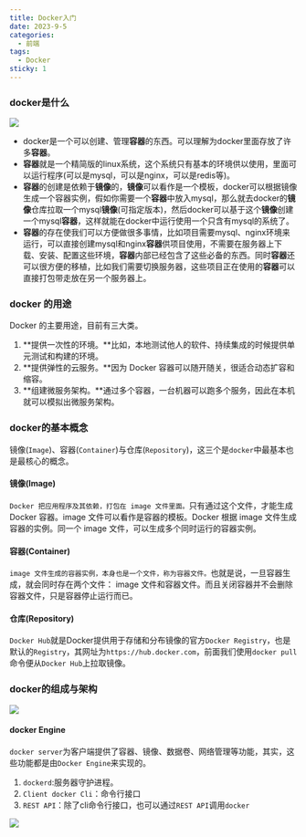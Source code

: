 ```yaml
---
title: Docker入门
date: 2023-9-5
categories:
  - 前端
tags:
  - Docker
sticky: 1
---
```


### docker是什么

![](./images/docker.png)

- docker是一个可以创建、管理**容器**的东西。可以理解为docker里面存放了许多**容器**。
- **容器**就是一个精简版的linux系统，这个系统只有基本的环境供以使用，里面可以运行程序(可以是mysql，可以是nginx，可以是redis等)。
- **容器**的创建是依赖于**镜像**的，**镜像**可以看作是一个模板，docker可以根据镜像生成一个容器实例，假如你需要一个**容器**中放入mysql，那么就去docker的**镜像**仓库拉取一个mysql**镜像**(可指定版本)，然后docker可以基于这个**镜像**创建一个mysql**容器**，这样就能在docker中运行使用一个只含有mysql的系统了。
- **容器**的存在使我们可以方便做很多事情，比如项目需要mysql、nginx环境来运行，可以直接创建mysql和nginx**容器**供项目使用，不需要在服务器上下载、安装、配置这些环境，**容器**内部已经包含了这些必备的东西。同时**容器**还可以很方便的移植，比如我们需要切换服务器，这些项目正在使用的**容器**可以直接打包带走放在另一个服务器上。



### docker 的用途

Docker 的主要用途，目前有三大类。

1. **提供一次性的环境。**比如，本地测试他人的软件、持续集成的时候提供单元测试和构建的环境。
2. **提供弹性的云服务。**因为 Docker 容器可以随开随关，很适合动态扩容和缩容。
3. **组建微服务架构。**通过多个容器，一台机器可以跑多个服务，因此在本机就可以模拟出微服务架构。



### docker的基本概念

镜像(`Image`)、容器(`Container`)与仓库(`Repository`)，这三个是`docker`中最基本也是最核心的概念。

#### 镜像(Image)

`Docker 把应用程序及其依赖，打包在 image 文件里面。`只有通过这个文件，才能生成 Docker 容器。image 文件可以看作是容器的模板。Docker 根据 image 文件生成容器的实例。同一个 image 文件，可以生成多个同时运行的容器实例。

#### 容器(Container)

`image 文件生成的容器实例，本身也是一个文件，称为容器文件。`也就是说，一旦容器生成，就会同时存在两个文件： image 文件和容器文件。而且关闭容器并不会删除容器文件，只是容器停止运行而已。

#### 仓库(Repository)

`Docker Hub`就是Docker提供用于存储和分布镜像的官方`Docker Registry`，也是默认的`Registry`，其网址为`https://hub.docker.com`，前面我们使用`docker pull`命令便从`Docker Hub`上拉取镜像。



### docker的组成与架构

![](./images/dockerServer.png)

#### docker Engine

`docker server`为客户端提供了容器、镜像、数据卷、网络管理等功能，其实，这些功能都是由`Docker Engine`来实现的。

1. `dockerd`:服务器守护进程。
2. `Client docker Cli`：命令行接口
3. `REST API`：除了cli命令行接口，也可以通过`REST API`调用`docker`

![](./images/dockerEngine.png)